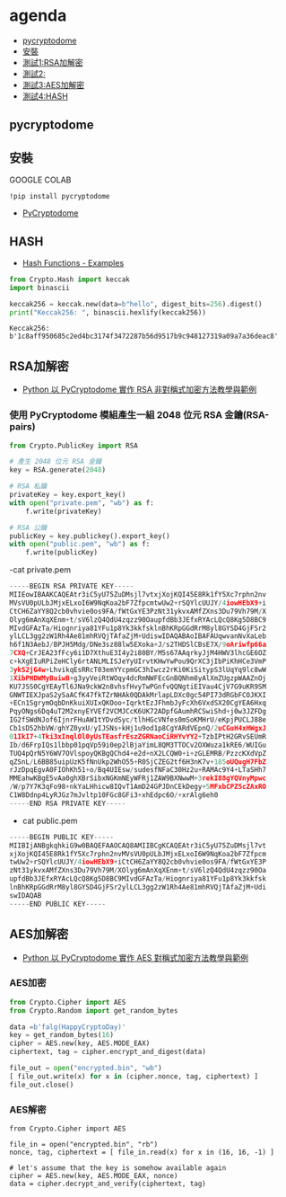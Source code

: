 # agenda

- [pycryptodome](#pycryptodome)
- [安裝](#安裝)
- [測試1:RSA加解密](#RSA加解密)
- [測試2:](#測試2)
- [測試3:AES加解密](#AES加解密)
- [測試4:HASH](#HASH)

## pycryptodome

## 安裝 

GOOGLE COLAB
```
!pip install pycryptodome
```

- [PyCryptodome](https://github.com/Legrandin/pycryptodome)

## HASH
- [Hash Functions - Examples](https://cryptobook.nakov.com/cryptographic-hash-functions/hash-functions-examples)

```python
from Crypto.Hash import keccak
import binascii

keccak256 = keccak.new(data=b"hello", digest_bits=256).digest()
print("Keccak256: ", binascii.hexlify(keccak256))
```
```
Keccak256:  b'1c8aff950685c2ed4bc3174f3472287b56d9517b9c948127319a09a7a36deac8'
```
## RSA加解密

- [Python 以 PyCryptodome 實作 RSA 非對稱式加密方法教學與範例](https://officeguide.cc/python-pycryptodome-rsa-asymmetric-encryption-tutorial-examples/)

### 使用 PyCryptodome 模組產生一組 2048 位元 RSA 金鑰(RSA-pairs)
```python
from Crypto.PublicKey import RSA

# 產生 2048 位元 RSA 金鑰
key = RSA.generate(2048)

# RSA 私鑰
privateKey = key.export_key()
with open("private.pem", "wb") as f:
    f.write(privateKey)

# RSA 公鑰
publicKey = key.publickey().export_key()
with open("public.pem", "wb") as f:
    f.write(publicKey)
```
-cat private.pem

```python
-----BEGIN RSA PRIVATE KEY-----
MIIEowIBAAKCAQEAtr3iC5yU75ZuDMsjl7vtxjXojKQI45E8Rk1fY5Xc7rphn2nv
MVsVU0pULbJMjxELxoI6W9NqKoa2bF7ZfpcmtwUw2+rSQYlcUUJY/4iowHEbX9+i
CtCH6ZaYY8Q2cb0vhvie0os9FA/fWtGxYE3PzNt31ykvxAMfZXns3Du79Vh79M/X
Olyg6mAnXqXEnm+t/sV6lzQ4QdU4zqzz90OaupfdBb3JEfxRYAcLQcQ8Kg5D8BC9
MIvdGFAzTa/Hiognriya81YFu1p8Yk3kkfsklnBhKRpGGdRrM8yl8GYSD4GjFSr2
ylLCL3gg2zW1Rh4Ae81mhRVQjTAfaZjM+UdiswIDAQABAoIBAFAUqwvanNvXaLeb
h6f1N3AebJ/BPJH5Mdg/DNe3sz88lw5EXoka+J/s2THDSlCBsE7X/9oAriwfp66a
7CXQ+CrJEA23fFcy6i1D7XthuE3I4y2i80BY/M5s67AAqrkyJjM4HWV3lhcGE6OZ
c+kXgEIuRPiZeHCly6rtANLMLISJeYyUIrvtKHwYwPou9QrXC3jIbPiKhHCe3VmP
3ykS2jG4w+LhvikqEsRRcT03emYYcpmGC3hIwcz2rKi0KiSitypS3lUqYq9lc8wW
1XibPHDWMyBuiwB+g3yyVeiRtWOqy4dcRmNWFEcGnBQNhm8yAlXmZUgzpWAAZnOj
KU7JSS0CgYEAyTl6JNa9ckW2n8vhsfHvyTwPGnfvQQNgtiEIVau4CjV7G9uKR9SM
GNWTIEXJpaS2ySaACfK47fkTZrNHAk0QDAkMrlapLDXc0gc54PI73dRGbFCOJKXI
+ECn1SgrymOqbDnKkuiXUIxQKOoo+IqrktEzJFhmbJyFcXh6VxdSX20CgYEA6Hxq
PqyONgs6Dq4uT2M2xnyEYVEf2VCMJCcK6UK72ADpfGAumhRCSwiShd+j0w3JZFDg
IG2fSWdNJof6IjnrFHuAW1tYDvdSyc/tlhHGcVNfes0mSoKMHrU/eKpjPUCLJ88e
Cb1sD52hbVW/ghYZ0yxU/yIJSNs+kHj1u9od1p8CgYARdVEpnQ/2uCGuH4xHWgxJ
01IkI7+4Tki3xInqlOl0yUsTEasfrEszZGRNaoCiRHYvYY2+TzbIPtH2GRvSEUmR
Ib/d6FrpIQs1lbbp01pqVp59i0ep2lBjaYimL8QM3TTOCv2OXWuza1kRE6/WUIGu
TUQ4pQrN5Y6WV7OVlspoyQKBgQChd4+e2d+nX2LCQW0+i+zGLEMRB/PzzcKXdVpZ
qZSnL/L6BB85uipUzK5fNnUkp2WhO55+R0SjCZEG2tf6H3nK7v+185oUQugH7FbZ
rJzDpqEgvA0FIOhKh51+o/Bq4UIEsw/sudesfNFaC30Hz2u+RAMAc9Y4+LTaSHh7
MMEahwKBgE5vAa0ghXBrSibxNGKmNEyWFRj1ZAW9BXNwwM+3rekI88gYQVnyMpwc
/W/p7Y7K3qFo98+nkYaLHhicw8IQvT1AmD24GPJDnCEkDegy+5MFxbCPZ5cZAxRO
C1W8Ddnp4LyRJGz7mJvltp10FGc8GFi3+xhEdpc6O/+xrAlg6eh0
-----END RSA PRIVATE KEY-----
```
- cat public.pem

```python
-----BEGIN PUBLIC KEY-----
MIIBIjANBgkqhkiG9w0BAQEFAAOCAQ8AMIIBCgKCAQEAtr3iC5yU75ZuDMsjl7vt
xjXojKQI45E8Rk1fY5Xc7rphn2nvMVsVU0pULbJMjxELxoI6W9NqKoa2bF7Zfpcm
twUw2+rSQYlcUUJY/4iowHEbX9+iCtCH6ZaYY8Q2cb0vhvie0os9FA/fWtGxYE3P
zNt31ykvxAMfZXns3Du79Vh79M/XOlyg6mAnXqXEnm+t/sV6lzQ4QdU4zqzz90Oa
upfdBb3JEfxRYAcLQcQ8Kg5D8BC9MIvdGFAzTa/Hiognriya81YFu1p8Yk3kkfsk
lnBhKRpGGdRrM8yl8GYSD4GjFSr2ylLCL3gg2zW1Rh4Ae81mhRVQjTAfaZjM+Udi
swIDAQAB
-----END PUBLIC KEY-----
```

## AES加解密

- [Python 以 PyCryptodome 實作 AES 對稱式加密方法教學與範例](https://officeguide.cc/python-pycryptodome-aes-symmetric-encryption-tutorial-examples/)

### AES加密
```python
from Crypto.Cipher import AES
from Crypto.Random import get_random_bytes

data =b'falg(HappyCryptoDay)'
key = get_random_bytes(16)
cipher = AES.new(key, AES.MODE_EAX)
ciphertext, tag = cipher.encrypt_and_digest(data)

file_out = open("encrypted.bin", "wb")
[ file_out.write(x) for x in (cipher.nonce, tag, ciphertext) ]
file_out.close()
```
### AES解密
```
from Crypto.Cipher import AES

file_in = open("encrypted.bin", "rb")
nonce, tag, ciphertext = [ file_in.read(x) for x in (16, 16, -1) ]

# let's assume that the key is somehow available again
cipher = AES.new(key, AES.MODE_EAX, nonce)
data = cipher.decrypt_and_verify(ciphertext, tag)
```

